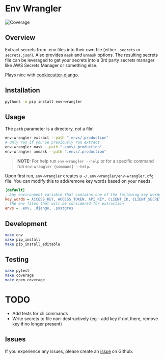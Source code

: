 # Env Wrangler

![Coverage](https://img.shields.io/badge/coverage-100%25-brightgreen)

## Overview

Extract secrets from .env files into their own file (either `.secrets` or `secrets.json`). Also provides `mask` and `unmask` options. The resulting secrets file can be leveraged to get your secrets into a 3rd party secrets manager like AWS Secrets Manager or something else.

Plays nice with [cookiecutter-django](https://github.com/cookiecutter/cookiecutter-django).

## Installation

```bash
python3 -m pip install env-wrangler
```

## Usage
The `path` parameter is a directory, not a file!

```bash
env-wrangler extract --path ".envs/.production"
# Only run if you've previously run extract
env-wrangler mask --path ".envs/.production"
env-wrangler unmask --path ".envs/.production"
```

> **NOTE:** For help run `env-wrangler --help` or for a specific command run `env-wrangler {command} --help`.

Upon first run, `env-wrangler` creates a `~/.env-wrangler/env-wrangler.cfg` file. You can modify this to add/remove key words based on your needs.

```ini
[default]
; Any environment variable that contains one of the following key words will be considered a secret
key_words = ACCESS_KEY, ACCESS_TOKEN, API_KEY, CLIENT_ID, CLIENT_SECRET, CONSUMER_KEY, CREDENTIALS, ENCRYPTION_KEY, HASH, JWT_SECRET, MASTER_KEY, OAUTH_TOKEN, PASSWORD, PRIVATE_KEY, SALT, SECRET, TOKEN, USER
; The env files that will be considered for extraction
envs = .env, .django, .postgres
```

## Development

```bash
make env
make pip_install
make pip_install_editable
```

## Testing

```bash
make pytest
make coverage
make open_coverage
```

# TODO
- Add tests for cli commands
- Write secrets to file non-destructively (eg - add key if not there, remove key if no longer present)

## Issues

If you experience any issues, please create an [issue](https://github.com/tsantor/env-wrangler/issues) on Github.

